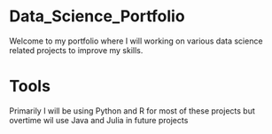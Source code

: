 # Data_Science_Portfolio
Welcome to my portfolio where I will working on various data science related projects to improve my skills.

# Tools 
Primarily I will be using Python and R for most of these projects but overtime wil use Java and Julia in future projects

